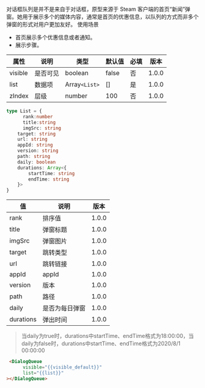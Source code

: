 <Description>
      <Text type='desc'>
           对话框队列是并不是来自于对话框，原型来源于 Steam 客户端的首页“新闻”弹窗。她用于展示多个的媒体内容，通常是首页的优惠信息，以队列的方式而非多个弹窗的形式对用户更加友好。
      </Text>
      <Text type='title'>使用场景</Text>
      <ul>
            <li>首页展示多个优惠信息或者通知。</li>
            <li>展示步骤。</li>
      </ul>
</Description>

| 属性 | 说明 | 类型 | 默认值 | 必填 | 版本 |
| - | - | - | - | - | - |
| visible | 是否可见 | boolean | false | 否 | 1.0.0 |
| list | 数据项 | Array`<List>` | [] | 是 | 1.0.0 |
| zIndex | 层级 | number | 100 | 否 | 1.0.0 |

<Title>types</Title>

```typescript
type List = {
      rank:number
      title:string
      imgSrc: string
	target: string
	url: string
	appId: string
	version: string
	path: string
	daily: boolean
	durations: Array<{
		startTime: string
		endTime: string
	}>
}
```

<Title>list</Title>

| 值 | 说明 | 版本 |
| - | - | - |
| rank | 排序值 | 1.0.0 |
| title | 弹窗标题 | 1.0.0 |
| imgSrc | 弹窗图片 | 1.0.0 |
| target | 跳转类型 | 1.0.0 |
| url | 跳转链接 | 1.0.0 |
| appId | appId | 1.0.0 |
| version | 版本 | 1.0.0 |
| path | 路径 | 1.0.0 |
| daily | 是否为每日弹窗 | 1.0.0 |
| durations | 弹出时间 | 1.0.0 |

> 当daily为true时，durations中startTime、endTime格式为18:00:00，当daily为false时，durations中startTime、endTime格式为2020/8/1 00:00:00

<Title>默认效果</Title>

```html
 <DialogQueue
      visible="{{visible_default}}"
      list="{{list}}"
></DialogQueue>
```
